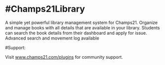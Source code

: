#Champs21Library
=============

A simple yet powerful library management system for Champs21.
Organize and manage books with all details that are available in your library.
Students can search the book details from their dashboard and apply for issue.
Advanced search and movement log available


#Support:

Visit www.champs21.com/plugins for community support.
